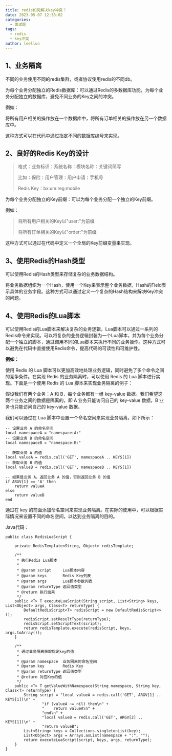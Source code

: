 ```yaml
---
title: redis如何解决key冲突？
date: 2023-05-07 12:38:02
categories:
  - 面试题
tags:
  - redis
  - key冲突
author: leellun
---
```


## 1、业务隔离

不同的业务使用不同的redis集群，或者协议使用redis的不同db。

为每个业务分配独立的Redis数据库：可以通过Redis的多数据库功能，为每个业务分配独立的数据库，避免不同业务的Key之间的冲突。

例如：

将所有用户相关的操作放在一个数据库中，将所有订单相关的操作放在另一个数据库中。

这种方式可以在代码中通过指定不同的数据库编号来实现。

## 2、良好的Redis Key的设计

> 格式：业务标识：系统名称：模块名称：关键词简写
>
> 比如：保险：用户管理：用户申请：手机号
>
> Redis Key：bx:um:reg:mobile

为每个业务分配独立的Key前缀：可以为每个业务分配一个独立的Key前缀。

例如：

> 将所有用户相关的Key以"user:"为前缀
>
> 将所有订单相关的Key以"order:"为前缀

这种方式可以通过在代码中定义一个全局的Key前缀变量来实现。

## 3、使用Redis的Hash类型

可以使用Redis的Hash类型来存储复杂的业务数据结构。

将业务数据组织为一个Hash，使用一个Key来表示整个业务数据，Hash的Field表示具体的业务字段。这种方式可以通过定义一个复杂的Hash结构来解决Key冲突的问题。

## 4、使用Redis的Lua脚本

可以使用Redis的Lua脚本来解决复杂的业务逻辑，Lua脚本可以通过一系列的Redis命令来实现。可以将复杂的业务逻辑封装为一个Lua脚本，并为每个业务分配一个独立的脚本，通过调用不同的Lua脚本来执行不同的业务操作。这种方式可以避免在代码中直接使用Redis命令，提高代码的可读性和可维护性。

**例如：**

使用 Redis 的 Lua 脚本可以更加高效地处理业务逻辑，同时避免了多个命令之间的竞争条件。在实现 Redis 的业务隔离时，可以使用 Redis 的 Lua 脚本进行实现。下面是一个使用 Redis 的 Lua 脚本来实现业务隔离的例子：

假设我们有两个业务：A 和 B，每个业务都有一组 key-value 数据。我们希望这两个业务之间的数据是隔离的，即 A 业务只能访问自己的 key-value 数据，B 业务也只能访问自己的 key-value 数据。

我们可以通过在 Lua 脚本中设置一个命名空间来实现业务隔离，如下所示：

```
-- 设置业务 A 的命名空间
local namespaceA = "namespace:A:"
-- 设置业务 B 的命名空间
local namespaceB = "namespace:B:"

-- 获取业务 A 的值
local valueA = redis.call('GET', namespaceA .. KEYS[1])
-- 获取业务 B 的值
local valueB = redis.call('GET', namespaceB .. KEYS[1])

-- 如果是业务 A，返回业务 A 的值，否则返回业务 B 的值
if ARGV[1] == 'A' then
    return valueA
else
    return valueB
end
```

通过在 key 的前面添加命名空间来实现业务隔离。在实际的使用中，可以根据实际情况来设置不同的命名空间，以达到业务隔离的目的。

Java代码：

```
public class RedisLuaScript {

    private RedisTemplate<String, Object> redisTemplate;

    /**
     * 执行Redis Lua脚本
     *
     * @param script     Lua脚本内容
     * @param keys       Redis Key列表
     * @param args       Lua脚本参数列表
     * @param returnType 返回值类型
     * @return 执行结果
     */
    public <T> T executeLuaScript(String script, List<String> keys, List<Object> args, Class<T> returnType) {
        DefaultRedisScript<T> redisScript = new DefaultRedisScript<>();
        redisScript.setResultType(returnType);
        redisScript.setScriptText(script);
        return redisTemplate.execute(redisScript, keys, args.toArray());
    }

    /**
     * 通过业务隔离获取指定key的值
     *
     * @param namespace  业务隔离的命名空间
     * @param key        Redis Key
     * @param returnType 返回值类型
     * @return 对应Key的值
     */
    public <T> T getValueWithNamespace(String namespace, String key, Class<T> returnType) {
        String script = "local valueA = redis.call('GET', ARGV[1] .. KEYS[1])\n" +
                "if (valueA ~= nil) then\n" +
                "    return valueA\n" +
                "end\n" +
                "local valueB = redis.call('GET', ARGV[2] .. KEYS[1])\n" +
                "return valueB";
        List<String> keys = Collections.singletonList(key);
        List<Object> args = Arrays.asList(namespace + ":", "");
        return executeLuaScript(script, keys, args, returnType);
    }
}

```

